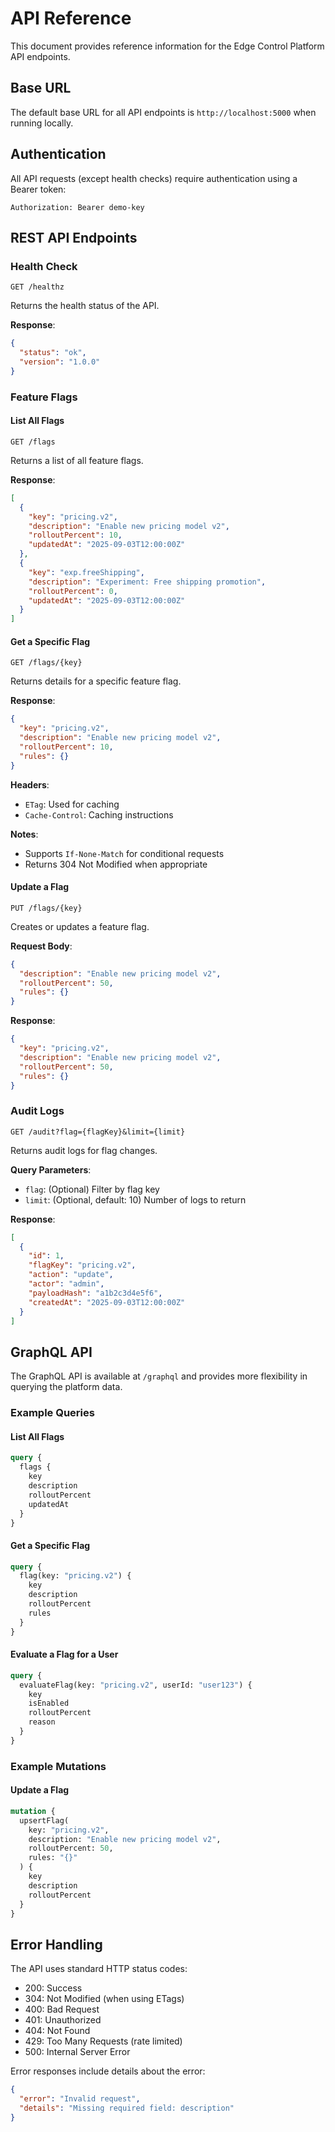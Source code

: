 # API Reference

This document provides reference information for the Edge Control Platform API endpoints.

## Base URL

The default base URL for all API endpoints is `http://localhost:5000` when running locally.

## Authentication

All API requests (except health checks) require authentication using a Bearer token:

```
Authorization: Bearer demo-key
```

## REST API Endpoints

### Health Check

```
GET /healthz
```

Returns the health status of the API.

**Response**:
```json
{
  "status": "ok",
  "version": "1.0.0"
}
```

### Feature Flags

#### List All Flags

```
GET /flags
```

Returns a list of all feature flags.

**Response**:
```json
[
  {
    "key": "pricing.v2",
    "description": "Enable new pricing model v2",
    "rolloutPercent": 10,
    "updatedAt": "2025-09-03T12:00:00Z"
  },
  {
    "key": "exp.freeShipping",
    "description": "Experiment: Free shipping promotion",
    "rolloutPercent": 0,
    "updatedAt": "2025-09-03T12:00:00Z"
  }
]
```

#### Get a Specific Flag

```
GET /flags/{key}
```

Returns details for a specific feature flag.

**Response**:
```json
{
  "key": "pricing.v2",
  "description": "Enable new pricing model v2",
  "rolloutPercent": 10,
  "rules": {}
}
```

**Headers**:
- `ETag`: Used for caching
- `Cache-Control`: Caching instructions

**Notes**:
- Supports `If-None-Match` for conditional requests
- Returns 304 Not Modified when appropriate

#### Update a Flag

```
PUT /flags/{key}
```

Creates or updates a feature flag.

**Request Body**:
```json
{
  "description": "Enable new pricing model v2",
  "rolloutPercent": 50,
  "rules": {}
}
```

**Response**:
```json
{
  "key": "pricing.v2",
  "description": "Enable new pricing model v2",
  "rolloutPercent": 50,
  "rules": {}
}
```

### Audit Logs

```
GET /audit?flag={flagKey}&limit={limit}
```

Returns audit logs for flag changes.

**Query Parameters**:
- `flag`: (Optional) Filter by flag key
- `limit`: (Optional, default: 10) Number of logs to return

**Response**:
```json
[
  {
    "id": 1,
    "flagKey": "pricing.v2",
    "action": "update",
    "actor": "admin",
    "payloadHash": "a1b2c3d4e5f6",
    "createdAt": "2025-09-03T12:00:00Z"
  }
]
```

## GraphQL API

The GraphQL API is available at `/graphql` and provides more flexibility in querying the platform data.

### Example Queries

#### List All Flags
```graphql
query {
  flags {
    key
    description
    rolloutPercent
    updatedAt
  }
}
```

#### Get a Specific Flag
```graphql
query {
  flag(key: "pricing.v2") {
    key
    description
    rolloutPercent
    rules
  }
}
```

#### Evaluate a Flag for a User
```graphql
query {
  evaluateFlag(key: "pricing.v2", userId: "user123") {
    key
    isEnabled
    rolloutPercent
    reason
  }
}
```

### Example Mutations

#### Update a Flag
```graphql
mutation {
  upsertFlag(
    key: "pricing.v2", 
    description: "Enable new pricing model v2", 
    rolloutPercent: 50,
    rules: "{}"
  ) {
    key
    description
    rolloutPercent
  }
}
```

## Error Handling

The API uses standard HTTP status codes:
- 200: Success
- 304: Not Modified (when using ETags)
- 400: Bad Request
- 401: Unauthorized
- 404: Not Found
- 429: Too Many Requests (rate limited)
- 500: Internal Server Error

Error responses include details about the error:

```json
{
  "error": "Invalid request",
  "details": "Missing required field: description"
}
```

